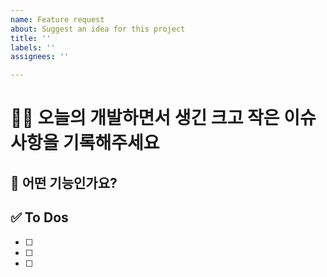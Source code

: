 ```yaml
---
name: Feature request
about: Suggest an idea for this project
title: ''
labels: ''
assignees: ''

---
```


# 🧑‍💻 오늘의 개발하면서 생긴 크고 작은 이슈사항을 기록해주세요

## 💚 어떤 기능인가요?


## ✅ To Dos

- [ ] 
- [ ] 
- [ ]
